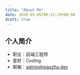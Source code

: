 ```yaml
---
title: "About Me"
date: 2020-05-05T00:21:29+08:00
draft: true
---
```


## 个人简介

- 职业：前端工程师
- 爱好：Coding
- 邮箱：admin@xiaozhu.dev
